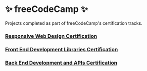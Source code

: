 # ✨ freeCodeCamp ✨
Projects completed as part of freeCodeCamp's certification tracks.

### [Responsive Web Design Certification](https://github.com/May-95/freecodecamp-projects/tree/main/FCC%20Responsive%20Web%20Design%20Projects)

### [Front End Development Libraries Certification](https://github.com/May-95/freecodecamp-projects/tree/main/FCC%20Front%20End%20Development%20Libraries%20Projects)

### [Back End Development and APIs Certification](https://github.com/May-95/freecodecamp-projects/tree/main/FCC%20Back%20End%20Development%20and%20APIs%20Projects)

